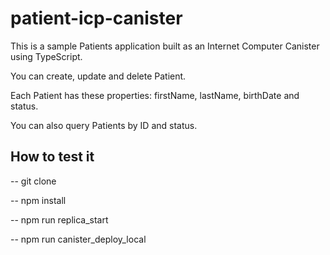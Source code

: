 # patient-icp-canister

This is a sample Patients application built as an Internet Computer Canister using TypeScript.

You can create, update and delete Patient.

Each Patient has these properties: firstName, lastName, birthDate and status.

You can also query Patients by ID and status.

## How to test it

-- git clone

-- npm install

-- npm run replica_start

-- npm run canister_deploy_local
